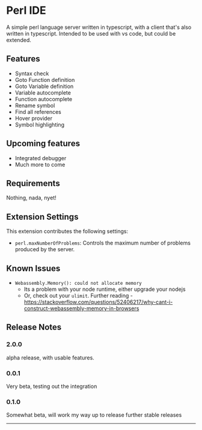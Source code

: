 # Perl IDE

A simple perl language server written in typescript, with a client that's also written in typescript. Intended to be used with vs code, but could be extended.

## Features

- Syntax check
- Goto Function definition
- Goto Variable definition
- Variable autocomplete
- Function autocomplete
- Rename symbol
- Find all references
- Hover provider
- Symbol highlighting


## Upcoming features
- Integrated debugger
- Much more to come

## Requirements

Nothing, nada, nyet!

## Extension Settings

This extension contributes the following settings:

* `perl.maxNumberOfProblems`: Controls the maximum number of problems produced by the server.

## Known Issues

- `Webassembly.Memory(): could not allocate memory`
  - Its a problem with your node runtime, either upgrade your nodejs
  - Or, check out your `ulimit`. Further reading - https://stackoverflow.com/questions/52406217/why-cant-i-construct-webassembly-memory-in-browsers

## Release Notes

### 2.0.0

alpha release, with usable features.

### 0.0.1

Very beta, testing out the integration

### 0.1.0

Somewhat beta, will work my way up to release further stable releases

-----------------------------------------------------------------------------------------------------------

